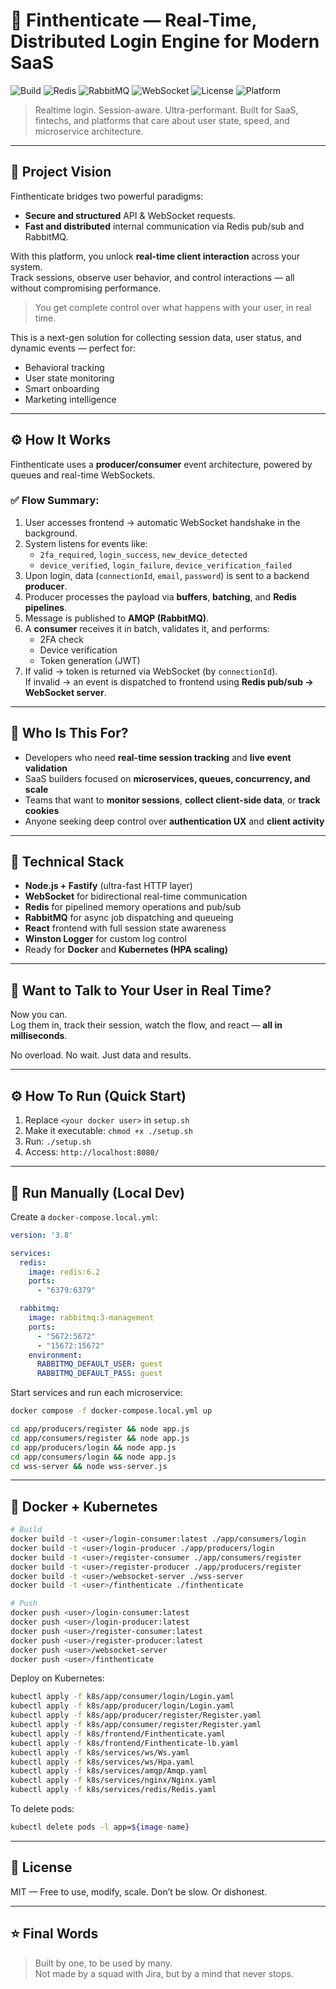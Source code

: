 # 🔐 Finthenticate — Real-Time, Distributed Login Engine for Modern SaaS

![Build](https://img.shields.io/badge/build-passing-brightgreen)
![Redis](https://img.shields.io/badge/cache-redis-red)
![RabbitMQ](https://img.shields.io/badge/queue-rabbitmq-orange)
![WebSocket](https://img.shields.io/badge/websocket-enabled-blue)
![License](https://img.shields.io/badge/license-MIT-lightgrey)
![Platform](https://img.shields.io/badge/platform-nodejs-yellow)

> Realtime login. Session-aware. Ultra-performant. Built for SaaS, fintechs, and platforms that care about user state, speed, and microservice architecture.

---

## 🚀 Project Vision

Finthenticate bridges two powerful paradigms:  
- **Secure and structured** API & WebSocket requests.  
- **Fast and distributed** internal communication via Redis pub/sub and RabbitMQ.

With this platform, you unlock **real-time client interaction** across your system.  
Track sessions, observe user behavior, and control interactions — all without compromising performance.

> You get complete control over what happens with your user, in real time.

This is a next-gen solution for collecting session data, user status, and dynamic events — perfect for:
- Behavioral tracking
- User state monitoring
- Smart onboarding
- Marketing intelligence

---

## ⚙️ How It Works

Finthenticate uses a **producer/consumer** event architecture, powered by queues and real-time WebSockets.

### ✅ Flow Summary:
1. User accesses frontend → automatic WebSocket handshake in the background.
2. System listens for events like:
   - `2fa_required`, `login_success`, `new_device_detected`
   - `device_verified`, `login_failure`, `device_verification_failed`
3. Upon login, data (`connectionId`, `email`, `password`) is sent to a backend **producer**.
4. Producer processes the payload via **buffers**, **batching**, and **Redis pipelines**.
5. Message is published to **AMQP (RabbitMQ)**.
6. A **consumer** receives it in batch, validates it, and performs:
   - 2FA check
   - Device verification
   - Token generation (JWT)
7. If valid → token is returned via WebSocket (by `connectionId`).  
   If invalid → an event is dispatched to frontend using **Redis pub/sub → WebSocket server**.

---

## 🎯 Who Is This For?

- Developers who need **real-time session tracking** and **live event validation**
- SaaS builders focused on **microservices, queues, concurrency, and scale**
- Teams that want to **monitor sessions**, **collect client-side data**, or **track cookies**
- Anyone seeking deep control over **authentication UX** and **client activity**

---

## 🧠 Technical Stack

- **Node.js + Fastify** (ultra-fast HTTP layer)
- **WebSocket** for bidirectional real-time communication
- **Redis** for pipelined memory operations and pub/sub
- **RabbitMQ** for async job dispatching and queueing
- **React** frontend with full session state awareness
- **Winston Logger** for custom log control
- Ready for **Docker** and **Kubernetes (HPA scaling)**

---

## 💬 Want to Talk to Your User in Real Time?

Now you can.  
Log them in, track their session, watch the flow, and react — **all in milliseconds**.

No overload. No wait. Just data and results.

---

## ⚙️ How To Run (Quick Start)

1. Replace `<your docker user>` in `setup.sh`
2. Make it executable: `chmod +x ./setup.sh`
3. Run: `./setup.sh`
4. Access: `http://localhost:8080/`

---

## 🧪 Run Manually (Local Dev)

Create a `docker-compose.local.yml`:

```yaml
version: '3.8'

services:
  redis:
    image: redis:6.2
    ports:
      - "6379:6379"

  rabbitmq:
    image: rabbitmq:3-management
    ports:
      - "5672:5672"
      - "15672:15672"
    environment:
      RABBITMQ_DEFAULT_USER: guest
      RABBITMQ_DEFAULT_PASS: guest
```

Start services and run each microservice:

```bash
docker compose -f docker-compose.local.yml up

cd app/producers/register && node app.js
cd app/consumers/register && node app.js
cd app/producers/login && node app.js
cd app/consumers/login && node app.js
cd wss-server && node wss-server.js
```

---

## 🐳 Docker + Kubernetes

```bash
# Build
docker build -t <user>/login-consumer:latest ./app/consumers/login
docker build -t <user>/login-producer ./app/producers/login
docker build -t <user>/register-consumer ./app/consumers/register
docker build -t <user>/register-producer ./app/producers/register
docker build -t <user>/websocket-server ./wss-server
docker build -t <user>/finthenticate ./finthenticate

# Push
docker push <user>/login-consumer:latest
docker push <user>/login-producer:latest
docker push <user>/register-consumer:latest
docker push <user>/register-producer:latest
docker push <user>/websocket-server
docker push <user>/finthenticate
```

Deploy on Kubernetes:

```bash
kubectl apply -f k8s/app/consumer/login/Login.yaml
kubectl apply -f k8s/app/producer/login/Login.yaml
kubectl apply -f k8s/app/producer/register/Register.yaml
kubectl apply -f k8s/app/consumer/register/Register.yaml
kubectl apply -f k8s/frontend/Finthenticate.yaml
kubectl apply -f k8s/frontend/Finthenticate-lb.yaml
kubectl apply -f k8s/services/ws/Ws.yaml
kubectl apply -f k8s/services/ws/Hpa.yaml
kubectl apply -f k8s/services/amqp/Amqp.yaml
kubectl apply -f k8s/services/nginx/Nginx.yaml
kubectl apply -f k8s/services/redis/Redis.yaml
```

To delete pods:
```bash
kubectl delete pods -l app=${image-name}
```

---

## 📜 License

MIT — Free to use, modify, scale. Don’t be slow. Or dishonest.

---

## ⭐ Final Words

> Built by one, to be used by many.  
> Not made by a squad with Jira, but by a mind that never stops.
